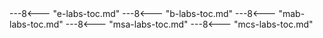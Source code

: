 <div class="cc-lab-toc-container">
---8<--- "e-labs-toc.md"
---8<--- "b-labs-toc.md"
---8<--- "mab-labs-toc.md"
---8<--- "msa-labs-toc.md"
---8<--- "mcs-labs-toc.md"
</div>